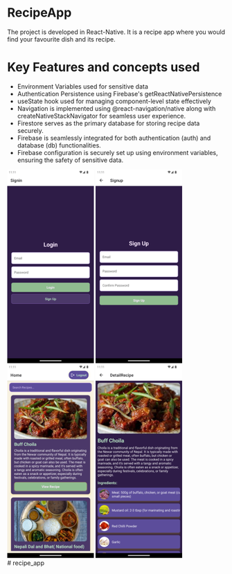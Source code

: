 
# RecipeApp

The project is developed in React-Native. It is a recipe app where you would find your favourite dish and its recipe.


# Key Features and concepts used
- Environment Variables used for sensitive data
- Authentication Persistence using Firebase's getReactNativePersistence 
- useState hook used for managing component-level state effectively
- Navigation is implemented using @react-navigation/native along with createNativeStackNavigator for seamless user experience.
- Firestore serves as the primary database for storing recipe data securely.
- Firebase is seamlessly integrated for both authentication (auth) and database (db) functionalities.
- Firebase configuration is securely set up using environment variables, ensuring the safety of sensitive data.

<div>
  <img src="DemoImages/loginPage.png" width="200">
<img src="DemoImages/signupPage.png" width="200">
<img src="DemoImages/homepage.png" width="200">
<img src="DemoImages/recipeDetailPage.png" width="200">
</div>
# recipe_app
